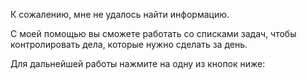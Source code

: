 К сожалению, мне не удалось найти информацию. 

С моей помощью вы сможете работать со списками задач, чтобы контролировать дела, которые нужно сделать за день.

Для дальнейшей работы нажмите на одну из кнопок ниже:

